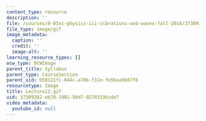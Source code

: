 ```yaml
---
content_type: resource
description: ''
file: /courses/8-03sc-physics-iii-vibrations-and-waves-fall-2016/37309382eb70190150d792703336cde7_Lecture12.gif
file_type: image/gif
image_metadata:
  caption: ''
  credit: ''
  image-alt: ''
learning_resource_types: []
ocw_type: OCWImage
parent_title: Syllabus
parent_type: CourseSection
parent_uid: b58121fc-044c-a70b-f31e-fe5baa5b87f6
resourcetype: Image
title: Lecture12.gif
uid: 37309382-eb70-1901-50d7-92703336cde7
video_metadata:
  youtube_id: null
---
```


